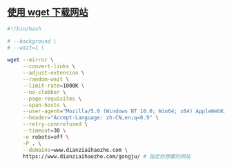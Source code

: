 ## [使用 wget 下载网站](https://blog.chives.life/post/downloading-a-website-using-wget#%E7%9B%B4%E6%8E%A5%E4%B8%8A%E4%BE%8B%E5%AD%90)

```bash
#!/bin/bash

# --background \
# --wait=1 \

wget --mirror \
     --convert-links \
     --adjust-extension \
     --random-wait \
     --limit-rate=1000K \
     --no-clobber \
     --page-requisites \
     --span-hosts \
     --user-agent="Mozilla/5.0 (Windows NT 10.0; Win64; x64) AppleWebKit/537.36 (KHTML, like Gecko) Chrome/58.0.3029.110 Safari/537.36" \
     --header="Accept-Language: zh-CN,en;q=0.9" \
     --retry-connrefused \
     --timeout=30 \
     -e robots=off \
     -P . \
     --domains=www.dianziaihaozhe.com \
     https://www.dianziaihaozhe.com/gongju/ # 指定你想要的网站
```

